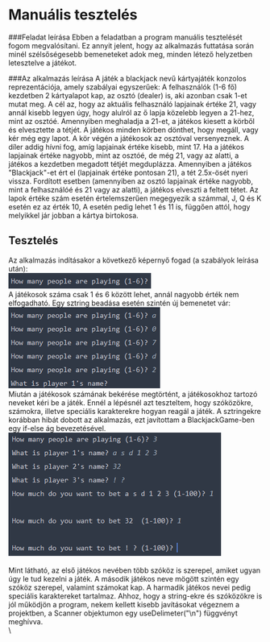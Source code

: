 # Manuális tesztelés

###Feladat leírása
Ebben a feladatban a program manuális tesztelését fogom megvalósítani. Ez annyit jelent,
hogy az alkalmazás futtatása során minél szélsőségesebb bemeneteket adok meg, minden létező
helyzetben letesztelve a játékot.

###Az alkalmazás leírása
A játék a blackjack nevű kártyajáték konzolos reprezentációja, amely szabályai egyszerűek:
A felhasználók (1-6 fő) kezdetben 2 kártyalapot kap, az osztó (dealer) is, aki azonban csak 1-et mutat meg.
A cél az, hogy az aktuális felhasználó lapjainak értéke 21, vagy annál kisebb legyen úgy, hogy alulról az ő lapja
közelebb legyen a 21-hez, mint az osztóé. Amennyiben meghaladja a 21-et,
a játékos kiesett a körből és elvesztette a tétjét. A játékos minden körben dönthet, hogy megáll, vagy kér
még egy lapot. A kör végén a játékosok az osztóval versenyeznek. A díler addig hívni fog,
amíg lapjainak értéke kisebb, mint 17. Ha a játékos lapjainak értéke
nagyobb, mint az osztóé, de még 21, vagy az alatti, a játékos a kezdetben megadott tétjét megduplázza.
Amennyiben a játékos "Blackjack"-et ért el (lapjainak értéke pontosan 21), a tét 2.5x-ösét nyeri vissza.
Fordított esetben (amennyiben az osztó lapjainak értéke nagyobb, mint a felhasználóé és 21 vagy az alatti),
a játékos elveszti a feltett tétet.
Az lapok értéke szám esetén értelemszerűen megegyezik a számmal, J, Q és K esetén ez az érték 10,
A esetén pedig lehet 1 és 11 is, függően attól, hogy melyikkel jár jobban a kártya birtokosa.
## Tesztelés
Az alkalmazás indításakor a következő képernyő fogad (a szabályok leírása után): \
![](kezdo.png) \
A játékosok száma csak 1 és 6 között lehet, annál nagyobb érték nem elfogadható. Egy sztring beadása esetén
szintén új bemenetet vár: \
![](test1.png) \
Miután a játékosok számának bekérése megtörtént, a játékosokhoz tartozó neveket kéri be a játék.
Ennél a lépésnél azt teszteltem, hogy szóközökre, számokra, illetve speciális karakterekre hogyan reagál a
játék. A sztringekre korábban hibát dobott az alkalmazás, ezt javítottam a BlackjackGame-ben egy if-else ág bevezetésével.\
![](test2.png) \
\
Mint látható, az első játékos nevében több szóköz is szerepel, amiket ugyan úgy le tud kezelni a játék.
A második játékos neve mögött szintén egy szóköz szerepel, valamint számokat kap. A harmadik játékos nevei
pedig speciális karaktereket tartalmaz.
Ahhoz, hogy a string-ekre és szóközökre is jól működjön a program, nekem kellett kisebb javításokat végeznem a projektben, 
a Scanner objektumon egy useDelimeter("\n") függvényt meghívva.
\
\